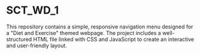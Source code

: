 # SCT_WD_1
This repository contains a simple, responsive navigation menu designed for a "Diet and Exercise" themed webpage. The project includes a well-structured HTML file linked with CSS and JavaScript to create an interactive and user-friendly layout.
